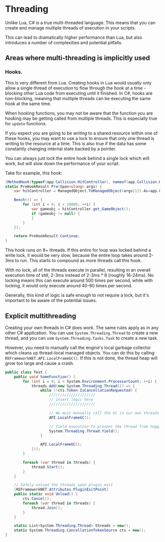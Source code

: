 # Threading

Unlike Lua, C# is a true multi-threaded language. This means that you can create and manage multiple threads of execution in your scripts.

This can lead to dramatically higher performance than Lua, but also introduces a number of complexities and potential pitfalls.

## Areas where multi-threading is implicitly used

### Hooks. 

This is very different from Lua. Creating hooks in Lua would usually only allow a single thread of execution to flow through the hook at a time - blocking other Lua code from executing until it finished. In C#, hooks are non-blocking, meaning that multiple threads can be executing the same hook at the same time.

When hooking functions, you may not be aware that the function you are hooking may be getting called from multiple threads. This is especially true for `update` functions.

If you expect you are going to be *writing* to a shared resource within one of these hooks, you may want to use a lock to ensure that only one thread is writing to the resource at a time. This is also true if the data has some constantly changing internal state backed by a pointer.

You can always just lock the entire hook behind a single lock which will work, but will slow down the performance of your script.

Take for example, this hook:

```csharp
[MethodHook(typeof(app.Collision.HitController), nameof(app.Collision.HitController.update), MethodHookType.Pre, false)]
static PreHookResult Pre(Span<ulong> args) {
    var hitController = ManagedObject.ToManagedObject(args[1]).As<app.Collision.HitController>();

    Bench(() => {
        for (int i = 0; i < 10000; ++i) {
            var gameobj = hitController.get_GameObject();
            if (gameobj != null) {
            }
        }
    });

    return PreHookResult.Continue;
}
```

This hook runs on 8+ threads. If this entire for loop was locked behind a write lock, it would be very slow, because the entire loop takes around 2-3ms to run. This starts to compound as more threads call this hook.

With no lock, all of the threads execute in parallel, resulting in an overall execution time of still, 2-3ms instead of 2-3ms * 8 (roughly 16-24ms). No locking means this can execute around 500 times per second, while with locking, it would only execute around 40-60 times per second.

Generally, this kind of logic is safe enough to not require a lock, but it's important to be aware of the potential issues.

## Explicit multithreading

Creating your own threads in C# does work. The same rules apply as in any other C# application. You can use `System.Threading.Thread` to create a new thread, and you can use `System.Threading.Tasks.Task` to create a new task.

However, you need to manually call the engine's local garbage collector which cleans up thread-local managed objects. You can do this by calling `REFrameworkNET.API.LocalFrameGC()`. If this is not done, the thread heap will grow too large and cause a crash.

```csharp
public class Test {
    public void SomeFunction() {
        for (int i = 0; i < System.Environment.ProcessorCount; ++i) {
            threads.Add(new System.Threading.Thread(() => {
                while (!cts.Token.IsCancellationRequested) {
                    /////////////////////
                    // insert logic here
                    /////////////////////

                    // We must manually call the GC in our own threads not owned by the game
                    API.LocalFrameGC();

                    // Yield execution to prevent the thread from hogging the CPU
                    System.Threading.Thread.Yield();
                }

                API.LocalFrameGC();
            }));
        }

        foreach (var thread in threads) {
            thread.Start();
        }
    }

    // Safely unload the threads upon plugin exit
    [REFrameworkNET.Attributes.PluginExitPoint]
    public static void Unload() {
        cts.Cancel();
        foreach (var thread in threads) {
            thread.Join();
        }
    }

    static List<System.Threading.Thread> threads = new();
    static System.Threading.CancellationTokenSource cts = new();
}
```